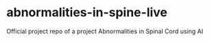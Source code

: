 # abnormalities-in-spine-live
Official project repo of a project Abnormalities in Spinal Cord using AI
